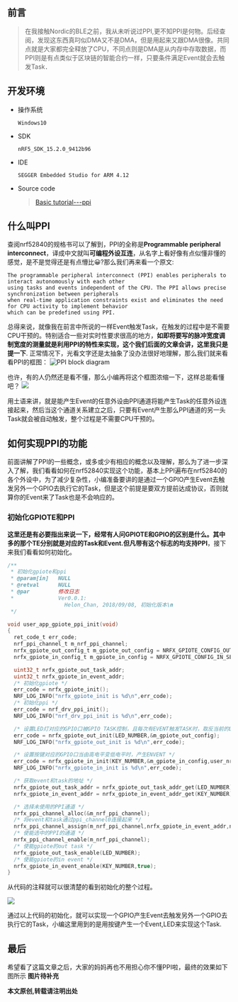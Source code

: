## 前言
>在我接触Nordic的BLE之前，我从未听说过PPI,更不知PPI是何物。后经查阅，发现这东西真叼似DMA又不是DMA，但是用起来又跟DMA很像。共同点就是大家都完全释放了CPU，不同点则是DMA是从内存中存取数据，而PPI则是有点类似于区块链的智能合约一样，只要条件满足Event就会去触发Task．
## 开发环境
- 操作系统
   ```
   Windows10
   ```
- SDK
   ```
   nRF5_SDK_15.2.0_9412b96
   ```
- IDE
   ```
   SEGGER Embedded Studio for ARM 4.12
   ```
- Source code
  > [Basic tutorial---ppi](https://github.com/xiaolongba/HX_DK_FOR_NORDIC_52840_BLE/tree/master/%E8%BD%AF%E4%BB%B6/%E7%BA%A2%E6%97%AD%E6%97%A0%E7%BA%BF%E5%BC%80%E5%8F%91%E6%9D%BF%E5%AE%9E%E6%88%98%E6%95%99%E7%A8%8B%E5%AF%B9%E5%BA%94%E6%BA%90%E7%A0%81/nRF52840/Basic%20tutorial---ppi)
   
## 什么叫PPI
查阅nrf52840的规格书可以了解到，PPI的全称是**Programmable peripheral interconnect**，译成中文就叫**可编程外设互连**，从名字上看好像有点似懂非懂的感觉，是不是觉得还是有点懵比:grinning:?那么我们再来看一个原文:
```
The programmable peripheral interconnect (PPI) enables peripherals to interact autonomously with each other 
using tasks and events independent of the CPU. The PPI allows precise synchronization between peripherals 
when real-time application constraints exist and eliminates the need for CPU activity to implement behavior 
which can be predefined using PPI.
```
总得来说，就像我在前言中所说的一样Event触发Task，在触发的过程中是不需要CPU干预的。特别适合一些对实时性要求很高的地方，**如即将要写的脉冲宽度调制宽度的测量就是利用PPI的特性来实现，这个我们后面的文章会讲，这里我只是提一下**. 正常情况下，光看文字还是太抽象了没办法很好地理解，那么我们就来看看PPI的框图：
![PPI block diagram](https://raw.githubusercontent.com/xiaolongba/HX_DK_FOR_NORDIC_52840_BLE/master/%E8%BD%AF%E4%BB%B6/%E7%BA%A2%E6%97%AD%E6%97%A0%E7%BA%BF%E5%BC%80%E5%8F%91%E6%9D%BF%E5%AE%9E%E6%88%98%E6%95%99%E7%A8%8B/nRF52840/the%20releated%20pics%20about%20tutorials/PPI%20block%20diagram.svg?sanitize=true)

也许，有的人仍然还是看不懂，那么小编再将这个框图浓缩一下，这样总能看懂吧？
![](https://raw.githubusercontent.com/xiaolongba/HX_DK_FOR_NORDIC_52840_BLE/master/%E8%BD%AF%E4%BB%B6/%E7%BA%A2%E6%97%AD%E6%97%A0%E7%BA%BF%E5%BC%80%E5%8F%91%E6%9D%BF%E5%AE%9E%E6%88%98%E6%95%99%E7%A8%8B/nRF52840/the%20releated%20pics%20about%20tutorials/PPI_Block_Simplify.png)

用土语来讲，就是能产生Event的任意外设由PPI通道将能产生Task的任意外设连接起来，然后当这个通道关系建立之后，只要有Event产生那么PPI通道的另一头Task就会被自动触发，整个过程是不需要CPU干预的。

## 如何实现PPI的功能
前面讲解了PPI的一些概念，或多或少有相应的概念以及理解，那么为了进一步深入了解，我们看看如何在nrf52840实现这个功能，基本上PPI遍布在nrf52840的各个外设中，为了减少复杂性，小编准备要讲的是通过一个GPIO产生Event去触发另外一个GPIO去执行它的Task，但是这个前提是要双方提前达成协议，否则就算你的Event来了Task也是不会响应的。
### 初始化GPIOTE和PPI
**这里还是有必要指出来说一下，经常有人问GPIOTE和GPIO的区别是什么。其中多的那个TE分别就是对应的Task和Event.但凡带有这个标志的均支持PPI**，接下来我们看看如何初始化。
```c
/**
 * 初始化gpiote和ppi
 * @param[in]   NULL
 * @retval      NULL
 * @par         修改日志
 *              Ver0.0.1:
                  Helon_Chan, 2018/09/08, 初始化版本\n
 */

void user_app_gpiote_ppi_init(void)
{
  ret_code_t err_code;  
  nrf_ppi_channel_t m_nrf_ppi_channel;
  nrfx_gpiote_out_config_t m_gpiote_out_config = NRFX_GPIOTE_CONFIG_OUT_TASK_TOGGLE(NRF_GPIOTE_INITIAL_VALUE_HIGH);
  nrfx_gpiote_in_config_t m_gpiote_in_config = NRFX_GPIOTE_CONFIG_IN_SENSE_HITOLO(true);

  uint32_t nrfx_gpiote_out_task_addr;
  uint32_t nrfx_gpiote_in_event_addr;
  /* 初始化gpiote */  
  err_code = nrfx_gpiote_init();    
  NRF_LOG_INFO("nrfx_gpiote_init is %d\n",err_code);
  /* 初始化ppi */
  err_code = nrf_drv_ppi_init();
  NRF_LOG_INFO("nrf_drv_ppi_init is %d\n",err_code);

  /* 设置LED灯对应的GPIO口被GPIO TASK控制，且每次有EVENT触发TASK时，取反当前的LED灯 */
  err_code = nrfx_gpiote_out_init(LED_NUMBER,&m_gpiote_out_config);
  NRF_LOG_INFO("nrfx_gpiote_out_init is %d\n",err_code);

  /* 设置按键对应的GPIO口当由高电平变低电平时，产生ENVENT */
  err_code = nrfx_gpiote_in_init(KEY_NUMBER,&m_gpiote_in_config,user_nrfx_gpiote_evt_handler);
  NRF_LOG_INFO("nrfx_gpiote_in_init is %d\n",err_code);

  /* 获取event和task的地址 */
  nrfx_gpiote_out_task_addr = nrfx_gpiote_out_task_addr_get(LED_NUMBER);
  nrfx_gpiote_in_event_addr = nrfx_gpiote_in_event_addr_get(KEY_NUMBER);

  /* 选择未使用的PPI通道 */
  nrfx_ppi_channel_alloc(&m_nrf_ppi_channel);
  /* 将event和task通过ppi_channel0连接起来 */
  nrfx_ppi_channel_assign(m_nrf_ppi_channel,nrfx_gpiote_in_event_addr,nrfx_gpiote_out_task_addr);
  /* 使能选中的PPI的通道 */
  nrfx_ppi_channel_enable(m_nrf_ppi_channel);
  /* 使能gpiote的out task */
  nrfx_gpiote_out_task_enable(LED_NUMBER);
  /* 使能gpiote的in event */
  nrfx_gpiote_in_event_enable(KEY_NUMBER,true);
}
```
从代码的注释就可以很清楚的看到初始化的整个过程。

![](https://raw.githubusercontent.com/xiaolongba/HX_DK_FOR_NORDIC_52840_BLE/master/%E8%BD%AF%E4%BB%B6/%E7%BA%A2%E6%97%AD%E6%97%A0%E7%BA%BF%E5%BC%80%E5%8F%91%E6%9D%BF%E5%AE%9E%E6%88%98%E6%95%99%E7%A8%8B/nRF52840/the%20releated%20pics%20about%20tutorials/GPIOTE_PPI.png)

通过以上代码的初始化，就可以实现一个GPIO产生Event去触发另外一个GPIO去执行它的Task，小编这里用到的是用按键产生一个Event,LED来实现这个Task.

## 最后
希望看了这篇文章之后，大家的妈妈再也不用担心你不懂PPI啦，最终的效果如下图所示
**图片待补充**

**本文原创,转载请注明出处**

